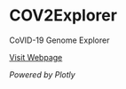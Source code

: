 # COV2Explorer
CoVID-19 Genome Explorer

[Visit Webpage](https://nicholastoddsmith.github.io/COV2Explorer/)

_Powered by Plotly_
